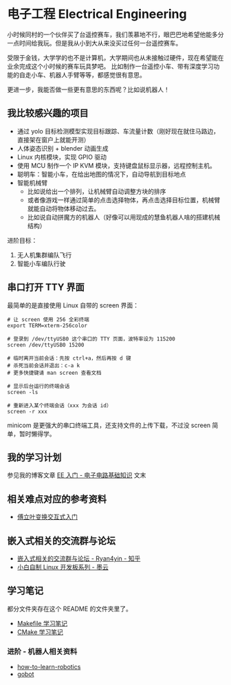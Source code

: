 # 电子工程 Electrical Engineering

小时候同村的一个伙伴买了台遥控赛车，我们羡慕地不行，眼巴巴地希望他能多分一点时间给我玩。但是我从小到大从来没买过任何一台遥控赛车。

受限于金钱，大学学的也不是计算机，大学期间也从未接触过硬件，现在希望能在业余完成这个小时候的赛车玩具梦吧。
比如制作一台遥控小车、带有深度学习功能的自走小车、机器人手臂等等，都感觉很有意思。

更进一步，我能否做一些更有意思的东西呢？比如说机器人！


## 我比较感兴趣的项目

- 通过 yolo 目标检测模型实现目标跟踪、车流量计数（刚好现在就住马路边，直接架在窗户上就能开测）
- 人体姿态识别 + blender 动画生成
- Linux 内核模块，实现 GPIO 驱动
- 使用 MCU 制作一个 IP KVM 模块，支持键盘鼠标显示器，远程控制主机。
- 聪明车：智能小车，在给出地图的情况下，自动导航到目标地点
- 智能机械臂
  - 比如说给出一个排列，让机械臂自动调整方块的排序
  - 或者像游戏一样通过简单的点击选择物体，再点击选择目标位置，机械臂就能自动将物体移动过去。
  - 比如说自动拼魔方的机器人（好像可以用现成的慧鱼机器人啥的搭建机械结构）


进阶目标：

1. 无人机集群编队飞行
2. 智能小车编队行驶


## 串口打开 TTY 界面

最简单的是直接使用 Linux 自带的 screen 界面：

```shell
# 让 screen 使用 256 全彩终端
export TERM=xterm-256color

# 登录到 /dev/ttyUSB0 这个串口的 TTY 页面，波特率设为 115200
screen /dev/ttyUSB0 15200

# 临时离开当前会话：先按 ctrl+a，然后再按 d 键
# 杀死当前会话并退出：c-a k
# 更多快捷键请 man screen 查看文档

# 显示后台运行的终端会话
screen -ls

# 重新进入某个终端会话（xxx 为会话 id）
screen -r xxx
```

minicom 是更强大的串口终端工具，还支持文件的上传下载，不过没 screen 简单，暂时懒得学。

## 我的学习计划

参见我的博客文章 [EE 入门 - 电子电路基础知识](https://thiscute.world/posts/electrical-engineering-circuits-basics-1/) 文末


## 相关难点对应的参考资料

 - [傅立叶变换交互式入门](https://www.jezzamon.com/fourier/zh-cn.html)

## 嵌入式相关的交流群与论坛

- [嵌入式相关的交流群与论坛 - Ryan4yin - 知乎](https://www.zhihu.com/question/352385472/answer/2921790194)
- [小白自制 Linux 开发板系列 - 墨云](https://www.cnblogs.com/twzy/category/1969114.html)

## 学习笔记

都分文件夹存在这个 README 的文件夹里了。

- [Makefile 学习笔记](https://github.com/ryan4yin/video2ascii-c/blob/master/Makefile)
- [CMake 学习笔记](./CMake-Usage.md)

### 进阶 - 机器人相关资料

- [how-to-learn-robotics](https://github.com/qqfly/how-to-learn-robotics)
- [gobot](https://github.com/hybridgroup/gobot)




